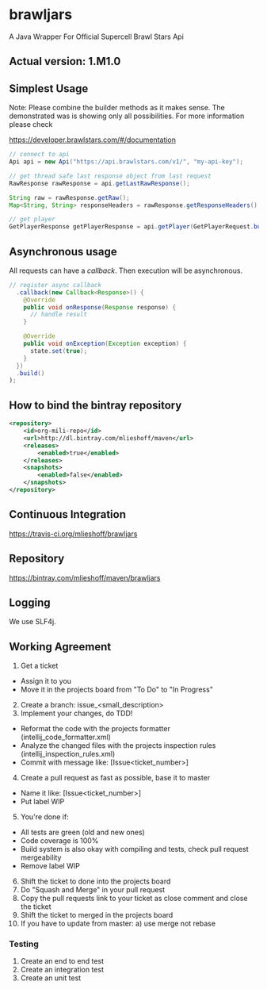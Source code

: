 # brawljars
A Java Wrapper For Official Supercell Brawl Stars Api 

## Actual version: 1.M1.0

## Simplest Usage ##

Note: Please combine the builder methods as it makes sense. The demonstrated was is showing only all possibilities. 
For more information please check 

https://developer.brawlstars.com/#/documentation

```java
// connect to api
Api api = new Api("https://api.brawlstars.com/v1/", "my-api-key");
```

```java
// get thread safe last response object from last request 
RawResponse rawResponse = api.getLastRawResponse();

String raw = rawResponse.getRaw();
Map<String, String> responseHeaders = rawResponse.getResponseHeaders();
```

```java
// get player
GetPlayerResponse getPlayerResponse = api.getPlayer(GetPlayerRequest.builder("#28UP80RRY").build());
```

## Asynchronous usage

All requests can have a *callback*. Then execution will be asynchronous.

```java
// register async callback
  .callback(new Callback<Response>() {
    @Override
    public void onResponse(Response response) {
      // handle result
    }

    @Override
    public void onException(Exception exception) {
      state.set(true);
    }
  })
  .build()
);
```

## How to bind the bintray repository ##

```xml
<repository>
    <id>org-mili-repo</id>
    <url>http://dl.bintray.com/mlieshoff/maven</url>
    <releases>
        <enabled>true</enabled>
    </releases>
    <snapshots>
        <enabled>false</enabled>
    </snapshots>
</repository>
```
## Continuous Integration ##

https://travis-ci.org/mlieshoff/brawljars

## Repository ##

https://bintray.com/mlieshoff/maven/brawljars

## Logging ##

We use SLF4j.

## Working Agreement

1. Get a ticket
* Assign it to you
* Move it in the projects board from "To Do" to "In Progress" 
2. Create a branch: issue<ticket number>_<small_description>
3. Implement your changes, do TDD!
* Reformat the code with the projects formatter (intellij_code_formatter.xml)
* Analyze the changed files with the projects inspection rules (intellij_inspection_rules.xml)
* Commit with message like: [Issue<ticket_number>] <your message>
4. Create a pull request as fast as possible, base it to master
* Name it like: [Issue<ticket_number>] <your message>
* Put label WIP
5. You're done if:
* All tests are green (old and new ones)
* Code coverage is 100%
* Build system is also okay with compiling and tests, check pull request mergeability
* Remove label WIP
6. Shift the ticket to done into the projects board
7. Do "Squash and Merge" in your pull request
8. Copy the pull requests link to your ticket as close comment and close the ticket
9. Shift the ticket to merged in the projects board
10. If you have to update from master:
a) use merge not rebase

### Testing
1. Create an end to end test
2. Create an integration test
3. Create an unit test